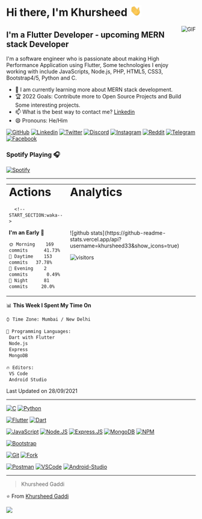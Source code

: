 # Hi there, I'm Khursheed <img width="30px" src="https://github.com/SatYu26/SatYu26/raw/master/Assets/Hi.gif" />

<img align="right" alt="GIF" height="160px" src="https://octodex.github.com/images/daftpunktocat-guy.gif" />

## I'm a Flutter Developer - upcoming MERN stack Developer

 I'm a software engineer who is passionate about making High Performance Application using Flutter, Some technologies I enjoy working with include JavaScripts, Node.js, PHP, HTML5, CSS3, Bootstrap4/5, Python and C.


- 🌱 I am currently learning more about MERN stack development.
- 🏆 2022 Goals: Contribute more to Open Source Projects and Build Some interesting projects.
- 📫 What is the best way to contact me? [Linkedin](https://www.linkedin.com/in/khursheed33/)
- 😄 Pronouns: He/Him



[![GitHub](https://img.shields.io/badge/Github-100000?style=for-the-badge&logo=github&logoColor=white)](https://github.com/khursheed33)
[![Linkedin](https://img.shields.io/badge/Linkedin-0077B5?style=for-the-badge&logo=linkedin&logoColor=white)](https://www.linkedin.com/in/khursheed33/)
[![Twitter](https://img.shields.io/badge/Twitter-1DA1F2?style=for-the-badge&logo=twitter&logoColor=white)](https://twitter.com/khursheed333)
[![Discord](https://img.shields.io/badge/Discord-7289DA?style=for-the-badge&logo=discord&logoColor=white)](https://discord.gg/khursheed33)
[![Instagram](https://img.shields.io/badge/Instagram-8a3ab9?style=for-the-badge&logo=instagram&logoColor=white)](https://www.instagram.com/user/khursheed33)
[![Reddit](https://img.shields.io/badge/Reddit-FF4500?style=for-the-badge&logo=reddit&logoColor=white)](https://www.reddit.com/user/khursheed33)
[![Telegram](https://img.shields.io/badge/Telegram-008AD3?style=for-the-badge&logo=telegram&logoColor=white)](https://www.telegram.com/user/alam_33)
[![Facebook](https://img.shields.io/badge/Facebook-4267B2?style=for-the-badge&logo=facebook&logoColor=white)](https://www.facebook.com/user/khurshed.chaudhary)

<!-- [![Apple](https://img.shields.io/badge/Apple-MacBook_Pro_2019-999999?style=for-the-badge&logo=apple&logoColor=white)]()

---

<img align="right" alt="GIF" height="170px" src="https://media.giphy.com/media/J5B1Y8QZnzXXbLQIBu/giphy.gif" />
 -->
### Spotify Playing 🎧
[![Spotify](https://novatorem-kyzbk7wxl-bardiesel.vercel.app/api/spotify)](https://open.spotify.com/embed/track/3R6dPfF2yBO8mHySW1XDAa)

---


<table border="0">
 <tr>
    <td><b style="font-size:30px">Actions</b></td>
    <td><b style="font-size:30px">Analytics</b></td>
 </tr>
 <tr>
    <td>
     
      <!--START_SECTION:waka-->
**I'm an Early 🐤** 

```text
🌞 Morning    169 commits      41.73% 
🌆 Daytime    153 commits   37.78% 
🌃 Evening    2 commits       0.49% 
🌙 Night      81 commits     20.0%

```
  
  </td>
    <td>
![github stats](https://github-readme-stats.vercel.app/api?username=khursheed33&show_icons=true)

![visitors](https://visitor-badge.glitch.me/badge?page_id=khursheed33.khursheed33) 

  
  </td>
 </tr>
</table>




📊 **This Week I Spent My Time On** 

```text
⌚︎ Time Zone: Mumbai / New Delhi

💬 Programming Languages: 
 Dart with Flutter
 Node.js
 Express
 MongoDB

🔥 Editors: 
 VS Code
 Android Studio

```


 Last Updated on 28/09/2021
<!--END_SECTION:waka-->


---


<!-- [![Golang](https://img.shields.io/badge/Go-00ADD8?style=for-the-badge&logo=go&logoColor=white)]() -->
[![C](https://img.shields.io/badge/C-008AD3?style=for-the-badge&logo=c&logoColor=white)]()
[![Python](https://img.shields.io/badge/Python-008AD3?style=for-the-badge&logo=python&logoColor=yellow)]()

[![Flutter](https://img.shields.io/badge/Flutter-008AD3?style=for-the-badge&logo=flutter&logoColor=white)]()
[![Dart](https://img.shields.io/badge/Dart-008AD3?style=for-the-badge&logo=dart&logoColor=white)]()

[![JavaScript](https://img.shields.io/badge/JavaScript-F7DF1E?style=for-the-badge&logo=javascript&logoColor=black)]()
[![Node.JS](https://img.shields.io/badge/Node.js-43853D?style=for-the-badge&logo=node.js&logoColor=white)]()
[![Express.JS](https://img.shields.io/badge/Express.JS-000000?style=for-the-badge&logo=express&logoColor=white)]()
[![MongoDB](https://img.shields.io/badge/MongoDB-4EA94B?style=for-the-badge&logo=mongodb&logoColor=white)]()
[![NPM](https://img.shields.io/badge/NPM-CB3837?style=for-the-badge&logo=npm&logoColor=white)]()
<!-- [![Yarn](https://img.shields.io/badge/Yarn-2C8EBB?style=for-the-badge&logo=yarn&logoColor=white)]() -->
[![Bootstrap](https://img.shields.io/badge/Bootstrap-purple?style=for-the-badge&logo=bootstrap&logoColor=white)]()
<!-- [![Docker](https://img.shields.io/badge/Docker-2CA5E0?style=for-the-badge&logo=docker&logoColor=white)]() -->
<!-- [![Kubernetes](https://img.shields.io/badge/Kubernetes-326ce5.svg?&style=for-the-badge&logo=kubernetes&logoColor=white)]() -->
[![Git](https://img.shields.io/badge/Git-F05032?style=for-the-badge&logo=git&logoColor=white)]()
[![Fork](https://img.shields.io/badge/Fork-F05032?style=for-the-badge&logo=fork&logoColor=white)]()

[![Postman](https://img.shields.io/badge/Postman-FF6C37?style=for-the-badge&logo=Postman&logoColor=white)]()
[![VSCode](https://img.shields.io/badge/vsCode-0078D4?style=for-the-badge&logo=visual%20studio%20code&logoColor=white)]()
[![Android-Studio](https://img.shields.io/badge/Android-blue?style=for-the-badge&logo=androidstudio&logoColor=white)]()


---------------------------------------------------------------------------------------------------------------------------------------------------------------------------------
> Khursheed Gaddi

⭐️ From [Khursheed Gaddi](http://www.github.com/khursheed33)



<img src="https://imgur.com/rilHVxA.png"/> 
